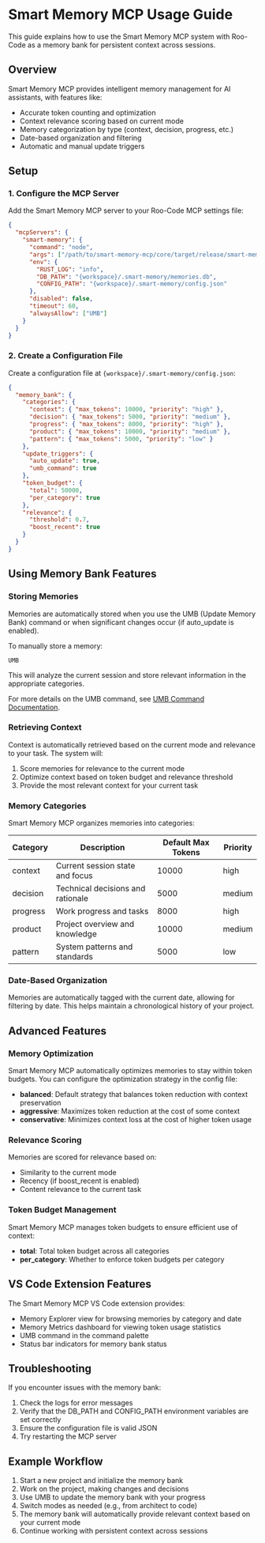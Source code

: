# Smart Memory MCP Usage Guide

This guide explains how to use the Smart Memory MCP system with Roo-Code as a memory bank for persistent context across sessions.

## Overview

Smart Memory MCP provides intelligent memory management for AI assistants, with features like:

- Accurate token counting and optimization
- Context relevance scoring based on current mode
- Memory categorization by type (context, decision, progress, etc.)
- Date-based organization and filtering
- Automatic and manual update triggers

## Setup

### 1. Configure the MCP Server

Add the Smart Memory MCP server to your Roo-Code MCP settings file:

```json
{
  "mcpServers": {
    "smart-memory": {
      "command": "node",
      "args": ["/path/to/smart-memory-mcp/core/target/release/smart-memory-mcp-core"],
      "env": {
        "RUST_LOG": "info",
        "DB_PATH": "{workspace}/.smart-memory/memories.db",
        "CONFIG_PATH": "{workspace}/.smart-memory/config.json"
      },
      "disabled": false,
      "timeout": 60,
      "alwaysAllow": ["UMB"]
    }
  }
}
```

### 2. Create a Configuration File

Create a configuration file at `{workspace}/.smart-memory/config.json`:

```json
{
  "memory_bank": {
    "categories": {
      "context": { "max_tokens": 10000, "priority": "high" },
      "decision": { "max_tokens": 5000, "priority": "medium" },
      "progress": { "max_tokens": 8000, "priority": "high" },
      "product": { "max_tokens": 10000, "priority": "medium" },
      "pattern": { "max_tokens": 5000, "priority": "low" }
    },
    "update_triggers": {
      "auto_update": true,
      "umb_command": true
    },
    "token_budget": {
      "total": 50000,
      "per_category": true
    },
    "relevance": {
      "threshold": 0.7,
      "boost_recent": true
    }
  }
}
```

## Using Memory Bank Features

### Storing Memories

Memories are automatically stored when you use the UMB (Update Memory Bank) command or when significant changes occur (if auto_update is enabled).

To manually store a memory:

```
UMB
```

This will analyze the current session and store relevant information in the appropriate categories.

For more details on the UMB command, see [UMB Command Documentation](./umb-command.md).

### Retrieving Context

Context is automatically retrieved based on the current mode and relevance to your task. The system will:

1. Score memories for relevance to the current mode
2. Optimize context based on token budget and relevance threshold
3. Provide the most relevant context for your current task

### Memory Categories

Smart Memory MCP organizes memories into categories:

| Category | Description | Default Max Tokens | Priority |
|----------|-------------|-------------------|----------|
| context | Current session state and focus | 10000 | high |
| decision | Technical decisions and rationale | 5000 | medium |
| progress | Work progress and tasks | 8000 | high |
| product | Project overview and knowledge | 10000 | medium |
| pattern | System patterns and standards | 5000 | low |

### Date-Based Organization

Memories are automatically tagged with the current date, allowing for filtering by date. This helps maintain a chronological history of your project.

## Advanced Features

### Memory Optimization

Smart Memory MCP automatically optimizes memories to stay within token budgets. You can configure the optimization strategy in the config file:

- **balanced**: Default strategy that balances token reduction with context preservation
- **aggressive**: Maximizes token reduction at the cost of some context
- **conservative**: Minimizes context loss at the cost of higher token usage

### Relevance Scoring

Memories are scored for relevance based on:

- Similarity to the current mode
- Recency (if boost_recent is enabled)
- Content relevance to the current task

### Token Budget Management

Smart Memory MCP manages token budgets to ensure efficient use of context:

- **total**: Total token budget across all categories
- **per_category**: Whether to enforce token budgets per category

## VS Code Extension Features

The Smart Memory MCP VS Code extension provides:

- Memory Explorer view for browsing memories by category and date
- Memory Metrics dashboard for viewing token usage statistics
- UMB command in the command palette
- Status bar indicators for memory bank status

## Troubleshooting

If you encounter issues with the memory bank:

1. Check the logs for error messages
2. Verify that the DB_PATH and CONFIG_PATH environment variables are set correctly
3. Ensure the configuration file is valid JSON
4. Try restarting the MCP server

## Example Workflow

1. Start a new project and initialize the memory bank
2. Work on the project, making changes and decisions
3. Use UMB to update the memory bank with your progress
4. Switch modes as needed (e.g., from architect to code)
5. The memory bank will automatically provide relevant context based on your current mode
6. Continue working with persistent context across sessions
